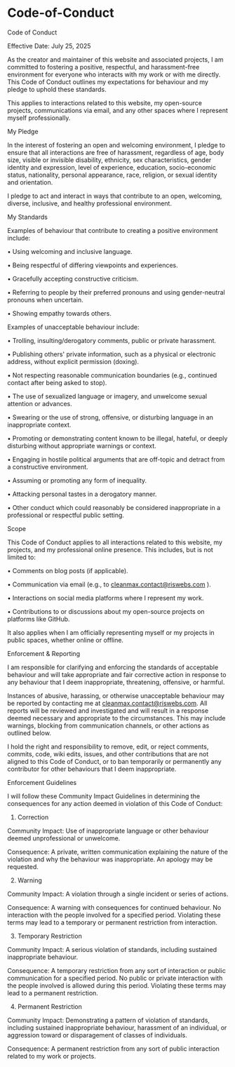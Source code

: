 # Code-of-Conduct

Code of Conduct

Effective Date: July 25, 2025

As the creator and maintainer of this website and associated projects, I am committed to fostering a positive, respectful, and harassment-free environment for everyone who interacts with my work or with me directly. This Code of Conduct outlines my expectations for behaviour and my pledge to uphold these standards.

This applies to interactions related to this website, my open-source projects, communications via email, and any other spaces where I represent myself professionally.


My Pledge

In the interest of fostering an open and welcoming environment, I pledge to ensure that all interactions are free of harassment, regardless of age, body size, visible or invisible disability, ethnicity, sex characteristics, gender identity and expression, level of experience, education, socio-economic status, nationality, personal appearance, race, religion, or sexual identity and orientation.

I pledge to act and interact in ways that contribute to an open, welcoming, diverse, inclusive, and healthy professional environment.


My Standards

Examples of behaviour that contribute to creating a positive environment include:

•	Using welcoming and inclusive language.

•	Being respectful of differing viewpoints and experiences.

•	Gracefully accepting constructive criticism.

•	Referring to people by their preferred pronouns and using gender-neutral pronouns when uncertain.

•	Showing empathy towards others.


Examples of unacceptable behaviour include:

•	Trolling, insulting/derogatory comments, public or private harassment.

•	Publishing others' private information, such as a physical or electronic address, without explicit permission (doxing).

•	Not respecting reasonable communication boundaries (e.g., continued contact after being asked to stop).

•	The use of sexualized language or imagery, and unwelcome sexual attention or advances.

•	Swearing or the use of strong, offensive, or disturbing language in an inappropriate context.

•	Promoting or demonstrating content known to be illegal, hateful, or deeply disturbing without appropriate warnings or context.

•	Engaging in hostile political arguments that are off-topic and detract from a constructive environment.

•	Assuming or promoting any form of inequality.

•	Attacking personal tastes in a derogatory manner.

•	Other conduct which could reasonably be considered inappropriate in a professional or respectful public setting.


Scope

This Code of Conduct applies to all interactions related to this website, my projects, and my professional online presence. This includes, but is not limited to:


•	Comments on blog posts (if applicable).

•	Communication via email (e.g., to cleanmax.contact@riswebs.com ).

•	Interactions on social media platforms where I represent my work.

•	Contributions to or discussions about my open-source projects on platforms like GitHub.


It also applies when I am officially representing myself or my projects in public spaces, whether online or offline.


Enforcement & Reporting

I am responsible for clarifying and enforcing the standards of acceptable behaviour and will take appropriate and fair corrective action in response to any behaviour that I deem inappropriate, threatening, offensive, or harmful.

Instances of abusive, harassing, or otherwise unacceptable behaviour may be reported by contacting me at cleanmax.contact@riswebs.com. All reports will be reviewed and investigated and will result in a response deemed necessary and appropriate to the circumstances. This may include warnings, blocking from communication channels, or other actions as outlined below.

I hold the right and responsibility to remove, edit, or reject comments, commits, code, wiki edits, issues, and other contributions that are not aligned to this Code of Conduct, or to ban temporarily or permanently any contributor for other behaviours that I deem inappropriate.


Enforcement Guidelines

I will follow these Community Impact Guidelines in determining the consequences for any action deemed in violation of this Code of Conduct:


1. Correction

Community Impact: Use of inappropriate language or other behaviour deemed unprofessional or unwelcome.

Consequence: A private, written communication explaining the nature of the violation and why the behaviour was inappropriate. An apology may be requested.


2. Warning

Community Impact: A violation through a single incident or series of actions.

Consequence: A warning with consequences for continued behaviour. No interaction with the people involved for a specified period. Violating these terms may lead to a temporary or permanent restriction from interaction.


3. Temporary Restriction

Community Impact: A serious violation of standards, including sustained inappropriate behaviour.

Consequence: A temporary restriction from any sort of interaction or public communication for a specified period. No public or private interaction with the people involved is allowed during this period. Violating these terms may lead to a permanent restriction.


4. Permanent Restriction

Community Impact: Demonstrating a pattern of violation of standards, including sustained inappropriate behaviour, harassment of an individual, or aggression toward or disparagement of classes of individuals.

Consequence: A permanent restriction from any sort of public interaction related to my work or projects.

